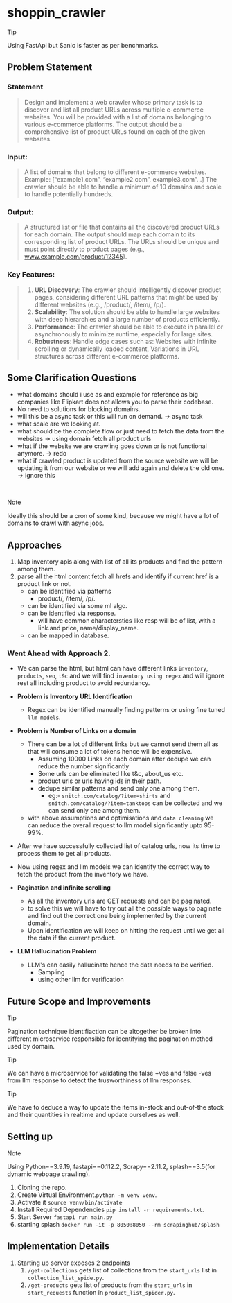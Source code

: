 # shoppin_crawler

> [!TIP]
> Using FastApi but Sanic is faster as per benchmarks.

## Problem Statement
### Statement
> Design and implement a web crawler whose primary task is to discover and list all product URLs across multiple e-commerce websites. You will be provided with a list of domains belonging to various e-commerce platforms. The output should be a comprehensive list of product URLs found on each of the given websites.

### Input:
> A list of domains that belong to different e-commerce websites.
Example: [“example1.com”, “example2.com”, example3.com”…]
The crawler should be able to handle a minimum of 10 domains and scale to handle potentially hundreds.

### Output:
> A structured list or file that contains all the discovered product URLs for each domain. The output should map each domain to its corresponding list of product URLs.
The URLs should be unique and must point directly to product pages (e.g., www.example.com/product/12345).

### Key Features:

> 1. **⁠URL Discovery**: The crawler should intelligently discover product pages, considering different URL patterns that might be used by different websites (e.g., /product/, /item/, /p/).
> 2. **⁠Scalability**: The solution should be able to handle large websites with deep hierarchies and a large number of products efficiently.
> 3. **⁠Performance**: The crawler should be able to execute in parallel or asynchronously to minimize runtime, especially for large sites.
> 4. **⁠Robustness**: Handle edge cases such as: Websites with infinite scrolling or dynamically loaded content, Variations in URL structures across different e-commerce platforms.

## Some Clarification Questions

- what domains should i use as and example for reference as big companies like Flipkart does not allows you to parse their codebase.
- No need to solutions for blocking domains.
- will this be a async task or this will run on demand. -> async task
- what scale are we looking at.
- what should be the complete flow or just need to fetch the data from the websites -> using domain fetch all product urls
- what if the website we are crawling goes down or is not functional anymore. -> redo
- what if crawled product is updated from the source website we will be updating it from our website or we will add again and delete the old one. -> ignore this

</br>

> [!NOTE]
>  Ideally this should be a cron of some kind, because we might have a lot of domains to crawl with async jobs.

## Approaches
1. Map inventory apis along with list of all its products and find the pattern among them.
2. parse all the html content fetch all hrefs and identify if current href is a product link or not.
	- can be identified via patterns
		- product/, /item/, /p/.
	- can be identified via some ml algo.
	- can be identified via response.
		- will have common characterstics like resp will be of list, with a link.and price, name/display_name.
	- can be mapped in database.

### Went Ahead with Approach 2.
- We can parse the html, but html can have different links `inventory`, `products`, `seo`, `t&c` and we will find `inventory using regex` and will ignore rest all including product to avoid redundancy.
- **Problem is Inventory URL Identification**
    - Regex can be identified manually finding patterns or using fine tuned `llm models`.
- **Problem is Number of Links on a domain**
    - There can be a lot of different links but we cannot send them all as that will consume a lot of tokens hence will be expensive.
        - Assuming 10000 Links on each domain after dedupe we can reduce the number significantly
        - Some urls can be eliminated like t&c, about_us etc.
        - product urls or urls having ids in their path.
        - dedupe similar patterns and send only one among them.
            - eg:- `snitch.com/catalog/?item=shirts` and `snitch.com/catalog/?item=tanktops` can be collected and we can send only one among them.
    - with above assumptions and optimisations and `data cleaning` we can reduce the overall request to llm model significantly upto 95-99%.
- After we have successfully collected list of catalog urls, now its time to process them to get all products.
- Now using regex and llm models we can identify the correct way to fetch the product from the inventory we have.

- **Pagination and infinite scrolling**
    - As all the inventory urls are GET requests and can be paginated.
    - to solve this we will have to try out all the possible ways to paginate and find out the correct one being implemented by the current domain.
    - Upon identification we will keep on hitting the request until we get all the data if the current product.

- **LLM Hallucination Problem**
    - LLM's can easily hallucinate hence the data needs to be verified.
        - Sampling
        - using other llm for verification

## Future Scope and Improvements
> [!TIP]
> Pagination technique identifiaction can be altogether be broken into different microservice responsible for identifying the pagination method used by domain.

> [!TIP]
> We can have a microservice for validating the false +ves and false -ves from llm response to detect the trusworthiness of llm responses.

> [!TIP]
> We have to deduce a way to update the items in-stock and out-of-the stock and their quantities in realtime and update ourselves as well.

## Setting up

> [!NOTE]
> Using Python==3.9.19, fastapi==0.112.2, Scrapy==2.11.2, splash==3.5(for dynamic webpage crawling).

1. Cloning the repo.
2. Create Virtual Environment.`python -m venv venv`.
3. Activate it `source venv/bin/activate`
4. Install Required Dependencies `pip install -r requirements.txt`.
5. Start Server `fastapi run main.py`
6. starting splash `docker run -it -p 8050:8050 --rm scrapinghub/splash`

## Implementation Details
1. Starting up server exposes 2 endpoints
    1. `/get-collections` gets list of collections from the `start_urls` list in `collection_list_spide.py`.
    2. `/get-products` gets list of products from the `start_urls` in `start_requests` function in `product_list_spider.py`.
